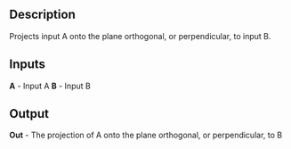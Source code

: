 ## Description
Projects input A onto the plane orthogonal, or perpendicular, to input B.

## Inputs
**A** - Input A
**B** - Input B


## Output
**Out** - The projection of A onto the plane orthogonal, or perpendicular, to B
